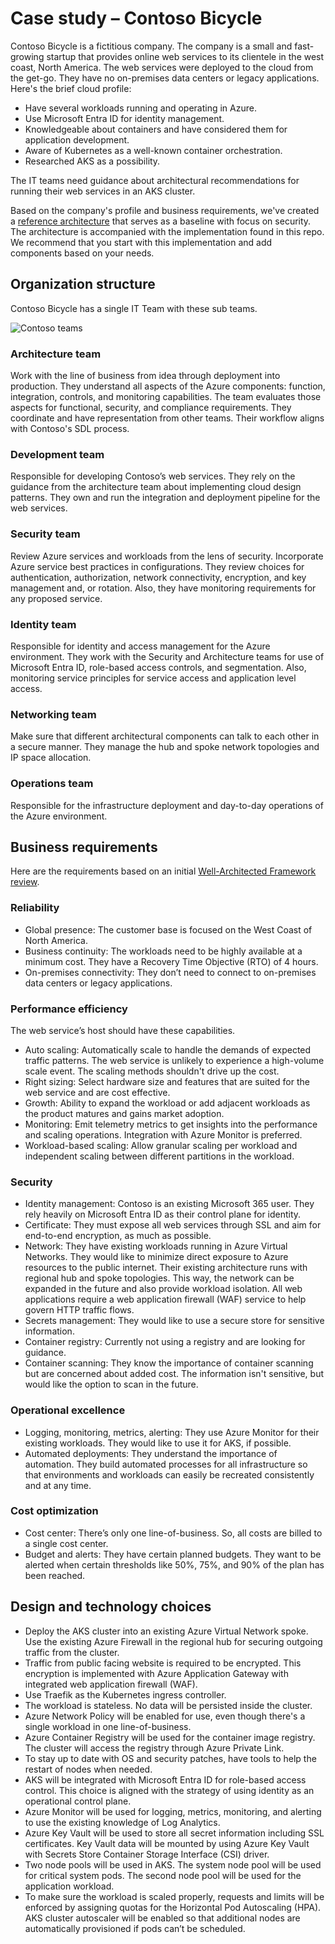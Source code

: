 # Case study – Contoso Bicycle

Contoso Bicycle is a fictitious company. The company is a small and fast-growing startup that provides online web services to its clientele in the west coast, North America. The web services were deployed to the cloud from the get-go. They have no on-premises data centers or legacy applications. Here's the brief cloud profile:

- Have several workloads running and operating in Azure.
- Use Microsoft Entra ID for identity management.
- Knowledgeable about containers and have considered them for application development.
- Aware of Kubernetes as a well-known container orchestration.
- Researched AKS as a possibility.

The IT teams need guidance about architectural recommendations for running their web services in an AKS cluster.

Based on the company's profile and business requirements, we've created a [reference architecture](https://aka.ms/architecture/aks-baseline) that serves as a baseline with focus on security. The architecture is accompanied with the implementation found in this repo. We recommend that you start with this implementation and add components based on your needs.

## Organization structure

Contoso Bicycle has a single IT Team with these sub teams.

![Contoso teams](contoso-teams.svg)

### Architecture team

Work with the line of business from idea through deployment into production. They understand all aspects of the Azure components: function, integration, controls, and monitoring capabilities. The team evaluates those aspects for functional, security, and compliance requirements. They coordinate and have representation from other teams. Their workflow aligns with Contoso's SDL process.

### Development team

Responsible for developing Contoso’s web services. They rely on the guidance from the architecture team about implementing cloud design patterns. They own and run the integration and deployment pipeline for the web services.

### Security team

Review Azure services and workloads from the lens of security. Incorporate Azure service best practices in configurations. They review choices for authentication, authorization, network connectivity, encryption, and key management and, or rotation. Also, they have monitoring requirements for any proposed service.

### Identity team

Responsible for identity and access management for the Azure environment. They work with the Security and Architecture teams for use of Microsoft Entra ID, role-based access controls, and segmentation. Also, monitoring service principles for service access and application level access.

### Networking team

Make sure that different architectural components can talk to each other in a secure manner. They manage the hub and spoke network topologies and IP space allocation.

### Operations team

Responsible for the infrastructure deployment and day-to-day operations of the Azure environment.

## Business requirements

Here are the requirements based on an initial [Well-Architected Framework review](https://learn.microsoft.com/assessments/?id=azure-architecture-review).

### Reliability

- Global presence: The customer base is focused on the West Coast of North America.
- Business continuity: The workloads need to be highly available at a minimum cost. They have a Recovery Time Objective (RTO) of 4 hours.
- On-premises connectivity: They don’t need to connect to on-premises data centers or legacy applications.

### Performance efficiency

The web service’s host should have these capabilities.

- Auto scaling: Automatically scale to handle the demands of expected traffic patterns. The web service is unlikely to experience a high-volume scale event. The scaling methods shouldn't drive up the cost.
- Right sizing: Select hardware size and features that are suited for the web service and are cost effective.
- Growth: Ability to expand the workload or add adjacent workloads as the product matures and gains market adoption.
- Monitoring: Emit telemetry metrics to get insights into the performance and scaling operations. Integration with Azure Monitor is preferred.
- Workload-based scaling: Allow granular scaling per workload and independent scaling between different partitions in the workload.

### Security

- Identity management: Contoso is an existing Microsoft 365 user. They rely heavily on Microsoft Entra ID as their control plane for identity.
- Certificate: They must expose all web services through SSL and aim for end-to-end encryption, as much as possible.
- Network: They have existing workloads running in Azure Virtual Networks. They would like to minimize direct exposure to Azure resources to the public internet. Their existing architecture runs with regional hub and spoke topologies. This way, the network can be expanded in the future and also provide workload isolation. All web applications require a web application firewall (WAF) service to help govern HTTP traffic flows.
- Secrets management: They would like to use a secure store for sensitive information.
- Container registry: Currently not using a registry and are looking for guidance.
- Container scanning: They know the importance of container scanning but are concerned about added cost. The information isn't sensitive, but would like the option to scan in the future.

### Operational excellence

- Logging, monitoring, metrics, alerting: They use Azure Monitor for their existing workloads. They would like to use it for AKS, if possible.
- Automated deployments: They understand the importance of automation. They build automated processes for all infrastructure so that environments and workloads
can easily be recreated consistently and at any time.

### Cost optimization

- Cost center: There’s only one line-of-business. So, all costs are billed to a single cost center.
- Budget and alerts: They have certain planned budgets. They want to be alerted when certain thresholds like 50%, 75%, and 90% of the plan has been reached.

## Design and technology choices

- Deploy the AKS cluster into an existing Azure Virtual Network spoke. Use the existing Azure Firewall in the regional hub for securing outgoing traffic
    from the cluster.
- Traffic from public facing website is required to be encrypted. This encryption is implemented with Azure Application Gateway with integrated web application firewall (WAF).
- Use Traefik as the Kubernetes ingress controller.
- The workload is stateless. No data will be persisted inside the cluster.
- Azure Network Policy will be enabled for use, even though there's a single workload in one line-of-business.
- Azure Container Registry will be used for the container image registry. The cluster will access the registry through Azure Private Link.
- To stay up to date with OS and security patches, have tools to help the restart of nodes when needed.
- AKS will be integrated with Microsoft Entra ID for role-based access control. This choice is aligned with the strategy of using identity as an operational control plane.
- Azure Monitor will be used for logging, metrics, monitoring, and alerting to use the existing knowledge of Log Analytics.
- Azure Key Vault will be used to store all secret information including SSL certificates. Key Vault data will be mounted by using Azure Key Vault with Secrets Store Container Storage Interface (CSI) driver.
- Two node pools will be used in AKS. The system node pool will be used for critical system pods. The second node pool will be used for the application workload.
- To make sure the workload is scaled properly, requests and limits will be enforced by assigning quotas for the Horizontal Pod Autoscaling (HPA). AKS cluster autoscaler  will be enabled so that additional nodes are automatically provisioned if pods can’t be scheduled.
